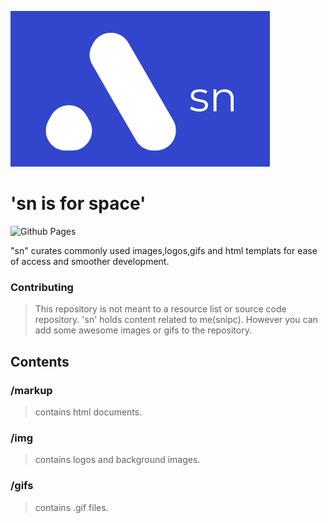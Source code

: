 ![sn](img/sn.png "sn")

# 'sn is for space'

![Github Pages](https://img.shields.io/badge/github%20pages-121013?style=for-the-badge&logo=github&logoColor=white)

"sn" curates commonly used images,logos,gifs and html templats for ease of access and smoother development.

### Contributing
> This repository is not meant to a resource list or source code repository. 'sn' holds content related to me(snipc). However you can add some awesome images or gifs to the repository.

## Contents

### /markup
> contains html documents.

### /img
> contains logos and background images.

### /gifs
> contains .gif files.
